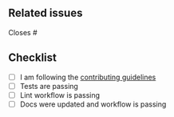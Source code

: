 <!--
Thanks for making a pull request to SolverCore.jl.
We have added this PR template to help you help us.
Make sure to read the contributing guidelines and abide by the code of conduct.
See the comments below, fill the required fields, and check the items.
-->

## Related issues

<!-- We normally work with (i) create issue; (ii) discussion if necessary; (iii) create PR. So, at least one of the following should be true:-->

<!-- Option 1, this closes an existing issue. Fill the number below-->
Closes #

<!-- Option 2, this is a small fix that arguably won't need an issue. Uncomment below -->
<!--
There is no related issue.
-->

## Checklist

<!-- mark true if NA -->
<!-- leave PR as draft until all is checked -->
- [ ] I am following the [contributing guidelines](https://github.com/JuliaSmoothOptimizers/SolverCore.jl/blob/main/docs/src/90-contributing.md)
- [ ] Tests are passing
- [ ] Lint workflow is passing
- [ ] Docs were updated and workflow is passing
